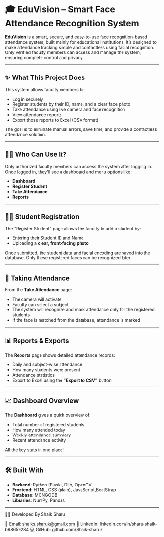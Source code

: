 # 🎓 EduVision – Smart Face Attendance Recognition System

**EduVision** is a smart, secure, and easy-to-use face recognition-based attendance system, built mainly for educational institutions. It’s designed to make attendance tracking simple and contactless using facial recognition. Only verified faculty members can access and manage the system, ensuring complete control and privacy.

---

## ✨ What This Project Does

This system allows faculty members to:
- Log in securely
- Register students by their ID, name, and a clear face photo
- Take attendance using live camera and face recognition
- View attendance reports
- Export those reports to Excel (CSV format)

The goal is to eliminate manual errors, save time, and provide a contactless attendance solution.

---

## 👨‍🏫 Who Can Use It?

Only authorized faculty members can access the system after logging in. Once logged in, they'll see a dashboard and menu options like:

- **Dashboard**
- **Register Student**
- **Take Attendance**
- **Reports**

---

## 🧑‍🎓 Student Registration

The "Register Student" page allows the faculty to add a student by:
- Entering their Student ID and Name
- Uploading a **clear, front-facing photo**

Once submitted, the student data and facial encoding are saved into the database. Only these registered faces can be recognized later.

---

## 📸 Taking Attendance

From the **Take Attendance** page:
- The camera will activate
- Faculty can select a subject
- The system will recognize and mark attendance only for the registered students
- If the face is matched from the database, attendance is marked

---

## 📊 Reports & Exports

The **Reports** page shows detailed attendance records:
- Daily and subject-wise attendance
- How many students were present
- Attendance statistics
- Export to Excel using the **"Export to CSV"** button

---

## 📈 Dashboard Overview

The **Dashboard** gives a quick overview of:
- Total number of registered students
- How many attended today
- Weekly attendance summary
- Recent attendance activity

All the key stats in one place!

---

## 🛠 Built With

- **Backend**: Python (Flask), Dlib, OpenCV
- **Frontend**: HTML, CSS (plain), JavaScript,BootStrap
- **Database**: MONGODB
- **Libraries**: NumPy, Pandas

---


👨‍💻 Developed By
Shaik Sharu

📧 Email: shaiks.sharuk@gmail.com
🔗 LinkedIn: linkedin.com/in/sharu-shaik-b98659284
💻 GitHub: github.com/Shaik-sharuk

